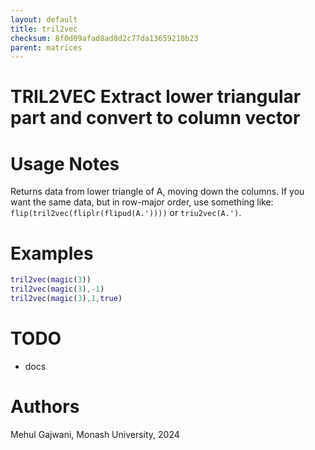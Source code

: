 ```yaml
---
layout: default
title: tril2vec
checksum: 8f0d09afad8ad8d2c77da13659210b23
parent: matrices
---
```



 
# TRIL2VEC Extract lower triangular part and convert to column vector
 
# Usage Notes

Returns data from lower triangle of A, moving down the columns. If you want the same data, but in row-major order, use something like: `flip(tril2vec(fliplr(flipud(A.'))))` or `triu2vec(A.')`.

 
# Examples
```matlab
tril2vec(magic(3))
tril2vec(magic(3),-1)
tril2vec(magic(3),1,true)
```
 
# TODO
-  docs 
 
# Authors

Mehul Gajwani, Monash University, 2024


